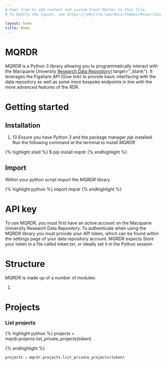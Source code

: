 ```yaml
---
# Feel free to add content and custom Front Matter to this file.
# To modify the layout, see https://jekyllrb.com/docs/themes/#overriding-theme-defaults

layout: home
title: Home
---
```


# MQRDR

_MQRDR_ is a Python 3 library allowing you to programmatically interact with the Macquarie University [Research Data Repository](https://mq.figshare.com){:target="\_blank"}. It leverages the Figshare API (Give link) to provide basic interfacing with the data repository as well as some more bespoke endpoints in line with the more advanced features of the RDR.

# Getting started

## Installation

1. 13 Ensure you have _Python 3_ and the package manager _pip_ installed. Run the following command at the terminal to install _MQRDR_

{% highlight shell %}
$ pip install mqrdr
{% endhighlight %}

## Import

Within your python script import the _MQRDR_ library

{% highlight python %}
import mqrdr
{% endhighlight %}

# API key

To use MQRDR, you must first have an active account on the Macquarie University Research Data Repository. To authenticate when using the MQRDR library you must provide your API token, which can be found within the settings page of your data repository account. MQRDR expects Store your token in a file called token.txt, or ideally set it in the Python session

# Structure

MQRDR is made up of a number of modules:

1.

# Projects

### List projects

{% highlight python %}
projects = mqrdr.projects.list_private_projects(token)

{% endhighlight %}

```python
projects = mqrdr.projects.list_private_projects(token)
```
